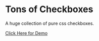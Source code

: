 # Tons of Checkboxes
A huge collection of pure css checkboxes.

<a href="https://hunzaboy.github.io/CSS-Checkboxes-Huge-Collection/">Click Here for Demo</a>


